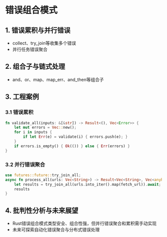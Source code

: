 # 错误组合模式

## 1. 错误累积与并行错误

- collect、try_join等收集多个错误
- 并行任务错误聚合

## 2. 组合子与链式处理

- and、or、map、map_err、and_then等组合子

## 3. 工程案例

### 3.1 错误累积

```rust
fn validate_all(inputs: &[&str]) -> Result<(), Vec<Error>> {
    let mut errors = Vec::new();
    for i in inputs {
        if let Err(e) = validate(i) { errors.push(e); }
    }
    if errors.is_empty() { Ok(()) } else { Err(errors) }
}
```

### 3.2 并行错误聚合

```rust
use futures::future::try_join_all;
async fn process_all(urls: Vec<String>) -> Result<Vec<String>, Vec<anyhow::Error>> {
    let results = try_join_all(urls.into_iter().map(fetch_url)).await;
    results
}
```

## 4. 批判性分析与未来展望

- Rust错误组合模式类型安全、组合性强，但并行错误聚合和累积需手动实现
- 未来可探索自动化错误聚合与分布式错误处理
